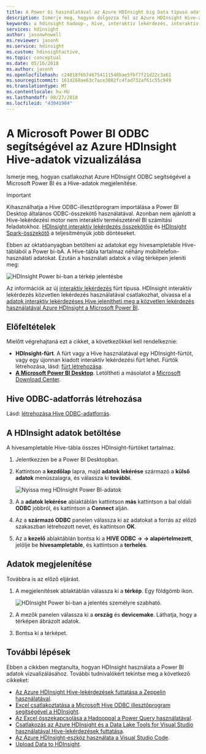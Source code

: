 ```yaml
---
title: A Power bi használatával az Azure HDInsight big Data típusú adatok megjelenítése
description: Ismerje meg, hogyan dolgozza fel az Azure HDInsight Hive-adatok vizualizálása a Microsoft Power BI használatával.
keywords: a hdinsight hadoop-, hive, interaktív lekérdezés, interaktív hive, LLAP, odbc
services: hdinsight
author: jasonwhowell
ms.reviewer: jasonh
ms.service: hdinsight
ms.custom: hdinsightactive,
ms.topic: conceptual
ms.date: 05/16/2018
ms.author: jasonh
ms.openlocfilehash: c24818f6b746754111540bae5fbf7f21d22c3a61
ms.sourcegitcommit: 161d268ae63c7ace3082fc4fad732af61c55c949
ms.translationtype: MT
ms.contentlocale: hu-HU
ms.lasthandoff: 08/27/2018
ms.locfileid: "43041904"
---
```

# <a name="visualize-hive-data-with-microsoft-power-bi-using-odbc-in-azure-hdinsight"></a>A Microsoft Power BI ODBC segítségével az Azure HDInsight Hive-adatok vizualizálása

Ismerje meg, hogyan csatlakozhat Azure HDInsight ODBC segítségével a Microsoft Power BI és a Hive-adatok megjelenítése. 

>[!IMPORTANT]
> Kihasználhatja a Hive ODBC-illesztőprogram importálása a Power BI Desktop általános ODBC-összekötő használatával. Azonban nem ajánlott a Hive-lekérdezési motor nem interaktív természeténél BI számítási feladatokhoz. [HDInsight interaktív lekérdezés összekötője](../interactive-query/apache-hadoop-connect-hive-power-bi-directquery.md) és [HDInsight Spark-összekötő](https://docs.microsoft.com/power-bi/spark-on-hdinsight-with-direct-connect) a teljesítményük jobb döntéseket.

Ebben az oktatóanyagban betölteni az adatokat egy hivesampletable Hive-táblából a Power bi-bA. A Hive-tábla tartalmaz néhány mobiltelefon-használati adatokat. Ezután a használati adatok a világ térképen jeleníti meg:

![HDInsight Power bi-ban a térkép jelentésbe](./media/apache-hadoop-connect-hive-power-bi/hdinsight-power-bi-visualization.png)

Az információk az új [interaktív lekérdezés](../interactive-query/apache-interactive-query-get-started.md) fürt típusa. HDInsight interaktív lekérdezés közvetlen lekérdezés használatával csatlakozhat, olvassa el a [adatok interaktív lekérdezéses Hive jelenítheti meg a közvetlen lekérdezés használatával Azure HDInsight a Microsoft Power BI](../interactive-query/apache-hadoop-connect-hive-power-bi-directquery.md).



## <a name="prerequisites"></a>Előfeltételek
Mielőtt végrehajtaná ezt a cikket, a következőkkel kell rendelkeznie:

* **HDInsight-fürt**. A fürt vagy a Hive használatával egy HDInsight-fürtöt, vagy egy újonnan kiadott interaktív lekérdezési fürt lehet. Fürtök létrehozása, lásd: [fürt létrehozása](apache-hadoop-linux-tutorial-get-started.md#create-cluster).
* **[A Microsoft Power BI Desktop](https://powerbi.microsoft.com/desktop/)**. Letöltheti a másolatot a [Microsoft Download Center](https://www.microsoft.com/download/details.aspx?id=45331).

## <a name="create-hive-odbc-data-source"></a>Hive ODBC-adatforrás létrehozása

Lásd: [létrehozása Hive ODBC-adatforrás](apache-hadoop-connect-excel-hive-odbc-driver.md#create-hive-odbc-data-source).

## <a name="load-data-from-hdinsight"></a>A HDInsight adatok betöltése

A hivesampletable Hive-tábla összes HDInsight-fürtöket tartalmaz.

1. Jelentkezzen be a Power BI Desktopban.
2. Kattintson a **kezdőlap** lapra, majd **adatok lekérése** származó a **külső adatok** menüszalagra, és válassza ki **további**.

    ![Nyissa meg HDInsight Power BI-adatok](./media/apache-hadoop-connect-hive-power-bi/hdinsight-power-bi-open-odbc.png)
3. A a **adatok lekérése** ablaktáblán kattintson **más** kattintson a bal oldali **ODBC** jobbról, és kattintson a **Connect** alján.
4. Az a **származó ODBC** panelen válassza ki az adatokat a forrás az előző szakaszban létrehozott nevet, és kattintson **OK**.
5. Az a **kezelő** ablaktáblán bontsa ki a **HIVE ODBC -> -> alapértelmezett**, jelölje be **hivesampletable**, és kattintson a **terhelés**.

## <a name="visualize-data"></a>Adatok megjelenítése

Továbbra is az előző eljárást.

1. A megjelenítések ablaktáblán válassza ki a **térkép**.  Egy földgömb ikon.

    ![HDInsight Power bi-ban a jelentés személyre szabható.](./media/apache-hadoop-connect-hive-power-bi/hdinsight-power-bi-customize.png)
2. A mezők panelen válassza ki a **ország** és **devicemake**. Láthatja, hogy a térképen ábrázolt adatok.
3. Bontsa ki a térképet.

## <a name="next-steps"></a>További lépések
Ebben a cikkben megtanulta, hogyan HDInsight használata a Power BI adatok vizualizálásához.  További tudnivalókért tekintse meg a következő cikkeket:

* [Az Azure HDInsight Hive-lekérdezések futtatása a Zeppelin használatával](./../hdinsight-connect-hive-zeppelin.md).
* [Excel csatlakoztatása a Microsoft Hive ODBC illesztőprogram segítségével a HDInsight](./apache-hadoop-connect-excel-hive-odbc-driver.md).
* [Az Excel összekapcsolása a Hadooppal a Power Query használatával](apache-hadoop-connect-excel-power-query.md).
* [Csatlakozás az Azure HDInsight és a Data Lake Tools for Visual Studio használatával Hive-lekérdezések futtatása](apache-hadoop-visual-studio-tools-get-started.md).
* [Az Azure HDInsight-eszköz használata a Visual Studio Code](../hdinsight-for-vscode.md).
* [Upload Data to HDInsight](./../hdinsight-upload-data.md).
